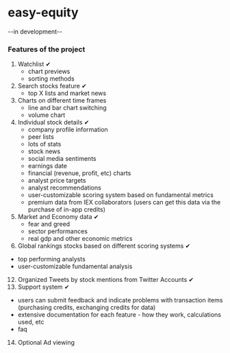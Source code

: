# easy-equity

--in development--

### Features of the project

1. Watchlist ✔
   - chart previews
   - sorting methods
2. Search stocks feature ✔
   - top X lists and market news
3. Charts on different time frames
   - line and bar chart switching
   - volume chart
4. Individual stock details ✔
   - company profile information
   - peer lists
   - lots of stats
   - stock news
   - social media sentiments
   - earnings date
   - financial (revenue, profit, etc) charts
   - analyst price targets
   - analyst recommendations
   - user-customizable scoring system based on fundamental metrics
   - premium data from IEX collaborators (users can get this data via the purchase of in-app credits)
9. Market and Economy data ✔
   - fear and greed
   - sector performances
   - real gdp and other economic metrics
10. Global rankings stocks based on different scoring systems ✔
   - top performing analysts
   - user-customizable fundamental analysis
12. Organized Tweets by stock mentions from Twitter Accounts ✔
13. Support system ✔
   - users can submit feedback and indicate problems with transaction items (purchasing credits, exchanging credits for data)
   - extensive documentation for each feature - how they work, calculations used, etc
   - faq
14. Optional Ad viewing
